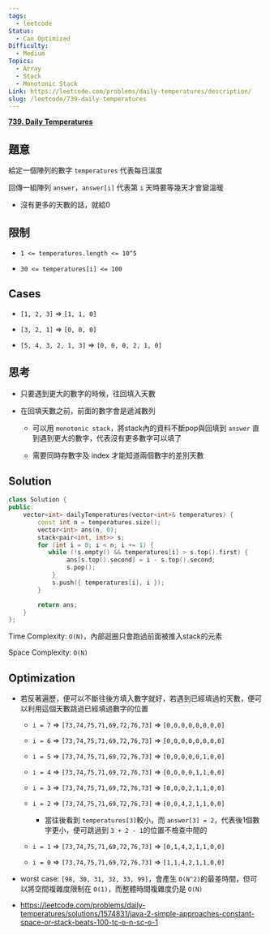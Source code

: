 ```yaml
---
tags:
  - leetcode
Status:
  - Can Optimized
Difficulty:
  - Medium
Topics:
  - Array
  - Stack
  - Monotonic Stack
Link: https://leetcode.com/problems/daily-temperatures/description/
slug: /leetcode/739-daily-temperatures
---
```

**[739\. Daily Temperatures](https://leetcode.com/problems/daily-temperatures/)**
## 題意

給定一個陣列的數字 `temperatures` 代表每日溫度

回傳一組陣列 `answer`，`answer[i]` 代表第 `i` 天時要等幾天才會變溫暖

- 沒有更多的天數的話，就給0

## 限制

- `1 <= temperatures.length <= 10^5`

- `30 <= temperatures[i] <= 100`

## Cases

- `[1, 2, 3]` ⇒ `[1, 1, 0]`

- `[3, 2, 1]` ⇒ `[0, 0, 0]`

- `[5, 4, 3, 2, 1, 3]` ⇒ `[0, 0, 0, 2, 1, 0]`

## 思考

- 只要遇到更大的數字的時候，往回填入天數

- 在回填天數之前，前面的數字會是遞減數列

   - 可以用 `monotonic stack`，將stack內的資料不斷pop與回填到 `answer` 直到遇到更大的數字，代表沒有更多數字可以填了

   - 需要同時存數字及 index 才能知道兩個數字的差別天數

## Solution

```cpp
class Solution {
public:
    vector<int> dailyTemperatures(vector<int>& temperatures) {
        const int n = temperatures.size();
        vector<int> ans(n, 0);
        stack<pair<int, int>> s;
        for (int i = 0; i < n; i += 1) {
           while (!s.empty() && temperatures[i] > s.top().first) {
                ans[s.top().second] = i - s.top().second;
                s.pop();
            }
            s.push({ temperatures[i], i });
        }

        return ans;
    }
};
```

Time Complexity: `O(N)`，內部迴圈只會跑過前面被推入stack的元素

Space Complexity: `O(N)`

## Optimization

- 若反著遍歷，便可以不斷往後方填入數字就好，若遇到已經填過的天數，便可以利用這個天數跳過已經填過數字的位置

   - `i = 7` ⇒ `[73,74,75,71,69,72,76,73]` ⇒ `[0,0,0,0,0,0,0,0]`

   - `i = 6` ⇒ `[73,74,75,71,69,72,76,73]` ⇒ `[0,0,0,0,0,0,0,0]`

   - `i = 5` ⇒ `[73,74,75,71,69,72,76,73]` ⇒ `[0,0,0,0,0,1,0,0]`

   - `i = 4` ⇒ `[73,74,75,71,69,72,76,73]` ⇒ `[0,0,0,0,1,1,0,0]`

   - `i = 3` ⇒ `[73,74,75,71,69,72,76,73]` ⇒ `[0,0,0,2,1,1,0,0]`

   - `i = 2` ⇒ `[73,74,75,71,69,72,76,73]` ⇒ `[0,0,4,2,1,1,0,0]`

      - 當往後看到 `temperatures[3]`較小，而 `answer[3] = 2`，代表後1個數字更小，便可跳過到 `3 + 2 - 1`的位置不檢查中間的

   - `i = 1` ⇒ `[73,74,75,71,69,72,76,73]` ⇒ `[0,1,4,2,1,1,0,0]`

   - `i = 0` ⇒ `[73,74,75,71,69,72,76,73]` ⇒ `[1,1,4,2,1,1,0,0]`

- worst case: `[98, 30, 31, 32, 33, 99]`，會產生 `O(N^2)`的最差時間，但可以將空間複雜度限制在 `O(1)`，而整體時間複雜度仍是 `O(N)`

- https://leetcode.com/problems/daily-temperatures/solutions/1574831/java-2-simple-approaches-constant-space-or-stack-beats-100-tc-o-n-sc-o-1


